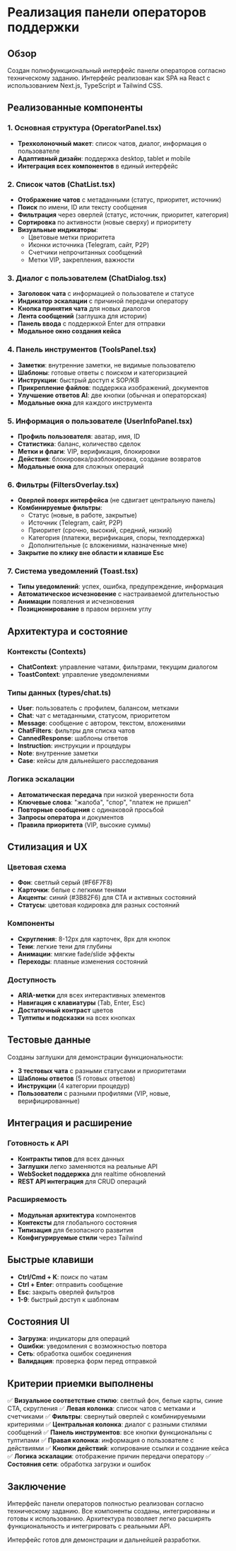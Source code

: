 # Реализация панели операторов поддержки

## Обзор

Создан полнофункциональный интерфейс панели операторов согласно техническому заданию. Интерфейс реализован как SPA на React с использованием Next.js, TypeScript и Tailwind CSS.

## Реализованные компоненты

### 1. Основная структура (OperatorPanel.tsx)
- **Трехколоночный макет**: список чатов, диалог, информация о пользователе
- **Адаптивный дизайн**: поддержка desktop, tablet и mobile
- **Интеграция всех компонентов** в единый интерфейс

### 2. Список чатов (ChatList.tsx)
- **Отображение чатов** с метаданными (статус, приоритет, источник)
- **Поиск** по имени, ID или тексту сообщения
- **Фильтрация** через оверлей (статус, источник, приоритет, категория)
- **Сортировка** по активности (новые сверху) и приоритету
- **Визуальные индикаторы**:
  - Цветовые метки приоритета
  - Иконки источника (Telegram, сайт, P2P)
  - Счетчики непрочитанных сообщений
  - Метки VIP, закрепления, важности

### 3. Диалог с пользователем (ChatDialog.tsx)
- **Заголовок чата** с информацией о пользователе и статусе
- **Индикатор эскалации** с причиной передачи оператору
- **Кнопка принятия чата** для новых диалогов
- **Лента сообщений** (заглушка для истории)
- **Панель ввода** с поддержкой Enter для отправки
- **Модальное окно создания кейса**

### 4. Панель инструментов (ToolsPanel.tsx)
- **Заметки**: внутренние заметки, не видимые пользователю
- **Шаблоны**: готовые ответы с поиском и категоризацией
- **Инструкции**: быстрый доступ к SOP/KB
- **Прикрепление файлов**: поддержка изображений, документов
- **Улучшение ответов AI**: две кнопки (обычная и операторская)
- **Модальные окна** для каждого инструмента

### 5. Информация о пользователе (UserInfoPanel.tsx)
- **Профиль пользователя**: аватар, имя, ID
- **Статистика**: баланс, количество сделок
- **Метки и флаги**: VIP, верификация, блокировки
- **Действия**: блокировка/разблокировка, создание возвратов
- **Модальные окна** для сложных операций

### 6. Фильтры (FiltersOverlay.tsx)
- **Оверлей поверх интерфейса** (не сдвигает центральную панель)
- **Комбинируемые фильтры**:
  - Статус (новые, в работе, закрытые)
  - Источник (Telegram, сайт, P2P)
  - Приоритет (срочно, высокий, средний, низкий)
  - Категория (платежи, верификация, споры, техподдержка)
  - Дополнительные (с вложениями, назначенные мне)
- **Закрытие по клику вне области и клавише Esc**

### 7. Система уведомлений (Toast.tsx)
- **Типы уведомлений**: успех, ошибка, предупреждение, информация
- **Автоматическое исчезновение** с настраиваемой длительностью
- **Анимации** появления и исчезновения
- **Позиционирование** в правом верхнем углу

## Архитектура и состояние

### Контексты (Contexts)
- **ChatContext**: управление чатами, фильтрами, текущим диалогом
- **ToastContext**: управление уведомлениями

### Типы данных (types/chat.ts)
- **User**: пользователь с профилем, балансом, метками
- **Chat**: чат с метаданными, статусом, приоритетом
- **Message**: сообщение с автором, текстом, вложениями
- **ChatFilters**: фильтры для списка чатов
- **CannedResponse**: шаблоны ответов
- **Instruction**: инструкции и процедуры
- **Note**: внутренние заметки
- **Case**: кейсы для дальнейшего расследования

### Логика эскалации
- **Автоматическая передача** при низкой уверенности бота
- **Ключевые слова**: "жалоба", "спор", "платеж не пришел"
- **Повторные сообщения** с одинаковой просьбой
- **Запросы оператора** и документов
- **Правила приоритета** (VIP, высокие суммы)

## Стилизация и UX

### Цветовая схема
- **Фон**: светлый серый (#F6F7F8)
- **Карточки**: белые с легкими тенями
- **Акценты**: синий (#3B82F6) для CTA и активных состояний
- **Статусы**: цветовая кодировка для разных состояний

### Компоненты
- **Скругления**: 8-12px для карточек, 8px для кнопок
- **Тени**: легкие тени для глубины
- **Анимации**: мягкие fade/slide эффекты
- **Переходы**: плавные изменения состояний

### Доступность
- **ARIA-метки** для всех интерактивных элементов
- **Навигация с клавиатуры** (Tab, Enter, Esc)
- **Достаточный контраст** цветов
- **Тултипы и подсказки** на всех кнопках

## Тестовые данные

Созданы заглушки для демонстрации функциональности:
- **3 тестовых чата** с разными статусами и приоритетами
- **Шаблоны ответов** (5 готовых ответов)
- **Инструкции** (4 категории процедур)
- **Пользователи** с разными профилями (VIP, новые, верифицированные)

## Интеграция и расширение

### Готовность к API
- **Контракты типов** для всех данных
- **Заглушки** легко заменяются на реальные API
- **WebSocket поддержка** для realtime обновлений
- **REST API интеграция** для CRUD операций

### Расширяемость
- **Модульная архитектура** компонентов
- **Контексты** для глобального состояния
- **Типизация** для безопасного развития
- **Конфигурируемые стили** через Tailwind

## Быстрые клавиши

- **Ctrl/Cmd + K**: поиск по чатам
- **Ctrl + Enter**: отправить сообщение
- **Esc**: закрыть оверлей фильтров
- **1-9**: быстрый доступ к шаблонам

## Состояния UI

- **Загрузка**: индикаторы для операций
- **Ошибки**: уведомления с возможностью повтора
- **Сеть**: обработка ошибок соединения
- **Валидация**: проверка форм перед отправкой

## Критерии приемки выполнены

✅ **Визуальное соответствие стилю**: светлый фон, белые карты, синие CTA, скругления
✅ **Левая колонка**: список чатов с метками и счетчиками
✅ **Фильтры**: свернутый оверлей с комбинируемыми критериями
✅ **Центральная колонка**: диалог с разными стилями сообщений
✅ **Панель инструментов**: все кнопки функциональны с тултипами
✅ **Правая колонка**: информация о пользователе с действиями
✅ **Кнопки действий**: копирование ссылки и создание кейса
✅ **Логика эскалации**: отображение причин передачи оператору
✅ **Состояния сети**: обработка загрузки и ошибок

## Заключение

Интерфейс панели операторов полностью реализован согласно техническому заданию. Все компоненты созданы, интегрированы и готовы к использованию. Архитектура позволяет легко расширять функциональность и интегрировать с реальными API.

Интерфейс готов для демонстрации и дальнейшей разработки.

